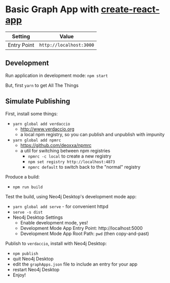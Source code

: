 # Basic Graph App with [create-react-app](https://github.com/facebookincubator/create-react-app)

| Setting | Value |
|---------|-------|
| Entry Point | `http://localhost:3000` |

## Development

Run application in development mode: `npm start`

But, first `yarn` to get All The Things

## Simulate Publishing

First, install some things:

- `yarn global add verdaccio`
  - http://www.verdaccio.org
  - a local npm registry, so you can publish and unpublish with impunity
- `yarn global add npmrc`
  - https://github.com/deoxxa/npmrc
  - a util for switching between npm registries
    - `npmrc -c local` to create a new registry
    - `npm set registry http://localhost:4873`
    - `npmrc default` to switch back to the "normal" registry

Produce a build:     
- `npm run build`

Test the build, using Neo4j Desktop's development mode app:

- `yarn global add serve` - for convenient httpd
- `serve -s dist`
- Neo4j Desktop Settings
  - Enable development mode, yes!
  - Development Mode App Entry Point: http://localhost:5000
  - Development Mode App Root Path: `pwd` (then copy-and-past)

Publish to `verdaccio`, install with Neo4j Desktop:

- `npm publish`
- quit Neo4j Desktop
- edit the `graphApps.json` file to include an entry for your app
- restart Neo4j Desktop
- Enjoy!
